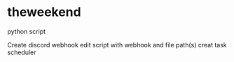 # theweekend
python script

Create discord webhook
edit script with webhook and file path(s)
creat task scheduler

